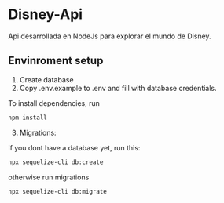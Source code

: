 # Disney-Api
Api desarrollada en NodeJs para explorar el mundo de Disney.

## Envinroment setup

1) Create database
2) Copy .env.example to .env and fill with database credentials.

To install dependencies, run
``` bash
npm install
```

3) Migrations:

if you dont have a database yet, run this:
``` bash
npx sequelize-cli db:create
```


otherwise run migrations
``` bash
npx sequelize-cli db:migrate
```
